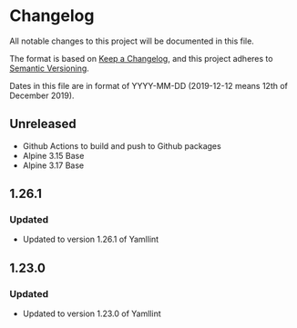 # Changelog

All notable changes to this project will be documented in this file.

The format is based on [Keep a Changelog](https://keepachangelog.com/en/1.0.0/),
and this project adheres to [Semantic Versioning](https://semver.org/spec/v2).

Dates in this file are in format of YYYY-MM-DD (2019-12-12 means 12th of December 2019).


## Unreleased

* Github Actions to build and push to Github packages
* Alpine 3.15 Base
* Alpine 3.17 Base

## 1.26.1

### Updated

* Updated to version 1.26.1 of Yamllint

## 1.23.0

### Updated

* Updated to version 1.23.0 of Yamllint
